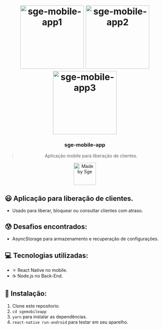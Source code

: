 <h1 align="center">
    <img alt="sge-mobile-app1" src="https://i.imgur.com/MFHtOU7.jpg" width="200" heigth="416" />
    <img alt="sge-mobile-app2" src="https://i.imgur.com/2ZoxsxR.jpg" width="200" heigth="416" />
    <img alt="sge-mobile-app3" src="https://i.imgur.com/MFHtOU7.jpg" width="200" heigth="416" />
</h1>

<h3 align="center">
  sge-mobile-app
</h3>

<blockquote align="center">Aplicação mobile para liberação de clientes.</blockquote>

<p align="center">
  <a href="http://sgeinformatica.com.br/">
    <img alt="Made by Sge" src="https://i.imgur.com/Dm7Xym9.png" width="70" heigth="20">
  </a>
</p>

## :smiley: Aplicação para liberação de clientes.

- Usado para liberar, bloquear ou consultar clientes com atraso.

## :cold_sweat: Desafios encontrados:

- AsyncStorage para armazenamento e recuperação de configurações.

## :computer: Tecnologias utilizadas:

- ⚛️ React Native no mobile.
- ☕️ Node.js no Back-End.

## :dvd: Instalação:

1. Clone este repositorio.
2. `cd sgemobileapp`<br />
3. `yarn` para instalar as dependências.<br />
4. `react-native run-android` para testar em seu aparelho.<br />
